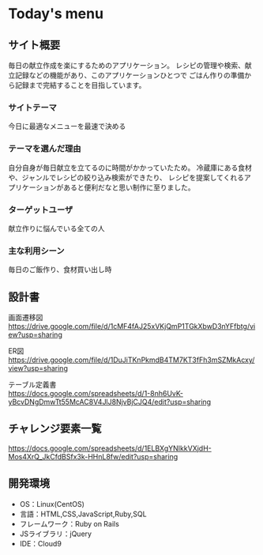 # Today's menu

## サイト概要
毎日の献立作成を楽にするためのアプリケーション。
レシピの管理や検索、献立記録などの機能があり、このアプリケーションひとつで
ごはん作りの準備から記録まで完結することを目指しています。

### サイトテーマ
今日に最適なメニューを最速で決める

### テーマを選んだ理由
自分自身が毎日献立を立てるのに時間がかかっていたため。
冷蔵庫にある食材や、ジャンルでレシピの絞り込み検索ができたり、
レシピを提案してくれるアプリケーションがあると便利だなと思い制作に至りました。

### ターゲットユーザ
献立作りに悩んでいる全ての人

### 主な利用シーン
毎日のご飯作り、食材買い出し時

## 設計書
画面遷移図<br>
https://drive.google.com/file/d/1cMF4fAJ25xVKjQmP1TGkXbwD3nYFfbtg/view?usp=sharing

ER図<br>
https://drive.google.com/file/d/1DuJiTKnPkmdB4TM7KT3fFh3mSZMkAcxy/view?usp=sharing

テーブル定義書<br>
https://docs.google.com/spreadsheets/d/1-8nh6UvK-yBcvDNgDmwTt55McAC8V4JlJ8NjvBjCJQ4/edit?usp=sharing

## チャレンジ要素一覧
https://docs.google.com/spreadsheets/d/1ELBXgYNIkkVXjdH-Mos4XrQ_JkCfdBSfx3k-HHnL8fw/edit?usp=sharing

## 開発環境
- OS：Linux(CentOS)
- 言語：HTML,CSS,JavaScript,Ruby,SQL
- フレームワーク：Ruby on Rails
- JSライブラリ：jQuery
- IDE：Cloud9